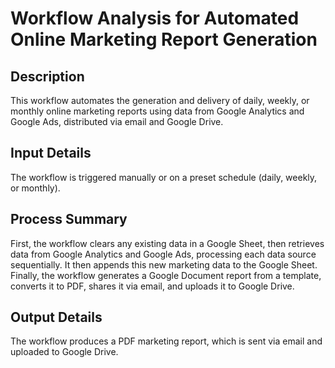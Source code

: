 # Workflow Analysis for Automated Online Marketing Report Generation

## Description
This workflow automates the generation and delivery of daily, weekly, or monthly online marketing reports using data from Google Analytics and Google Ads, distributed via email and Google Drive.

## Input Details
The workflow is triggered manually or on a preset schedule (daily, weekly, or monthly).

## Process Summary
First, the workflow clears any existing data in a Google Sheet, then retrieves data from Google Analytics and Google Ads, processing each data source sequentially. It then appends this new marketing data to the Google Sheet. Finally, the workflow generates a Google Document report from a template, converts it to PDF, shares it via email, and uploads it to Google Drive.

## Output Details
The workflow produces a PDF marketing report, which is sent via email and uploaded to Google Drive.
